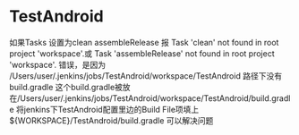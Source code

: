 # TestAndroid
如果Tasks 设置为clean assembleRelease
报
Task 'clean' not found in root project 'workspace'.或
Task 'assembleRelease' not found in root project 'workspace'.
错误，是因为
/Users/user/.jenkins/jobs/TestAndroid/workspace/TestAndroid
路径下没有build.gradle
这个build.gradle被放在/Users/user/.jenkins/jobs/TestAndroid/workspace/TestAndroid/build.gradle
将jenkins下TestAndroid配置里边的Build File项填上${WORKSPACE}/TestAndroid/build.gradle
可以解决问题
